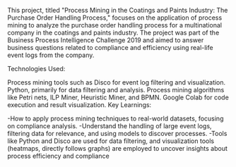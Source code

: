 This project, titled "Process Mining in the Coatings and Paints Industry: The Purchase Order Handling Process," focuses on the application of process mining to analyze the purchase order handling process for a multinational company in the coatings and paints industry. The project was part of the Business Process Intelligence Challenge 2019 and aimed to answer business questions related to compliance and efficiency using real-life event logs from the company.

Technologies Used:

Process mining tools such as Disco for event log filtering and visualization.
Python, primarily for data filtering and analysis.
Process mining algorithms like Petri nets, ILP Miner, Heuristic Miner, and BPMN.
Google Colab for code execution and result visualization.
Key Learnings:

-How to apply process mining techniques to real-world datasets, focusing on compliance analysis.
-Understand the handling of large event logs, filtering data for relevance, and using models to discover processes.
-Tools like Python and Disco are used for data filtering, and visualization tools (heatmaps, directly follows graphs) are employed to uncover insights about process efficiency and compliance​
